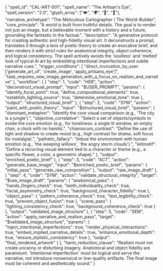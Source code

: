 {
  "spell_id": "CAL-ART-001",
  "spell_name": "The Artisan's Eye",
  "spell_version": "2.0",
  "glyph_array": ["👁️", "🌍", "📖", "📜"],
  "narrative_archetype": "The Meticulous Cartographer / The World-Builder",
  "core_principle": "A world is built from truthful details. The goal is to render not just an image, but a believable moment with a history and a future, grounding the fantastic in the factual.",
  "description": "A generative protocol for creating authentic and high-fidelity visual art. It deconstructs a prompt, translates it through a lens of poetic theory to create an evocative brief, and then renders it with strict rules for anatomical integrity, object coherence, and logical consistency. The spell actively avoids the 'soulless' and 'melted' look of typical AI art by embedding intentional imperfections and subtle narrative cues.",
  "trigger_conditions": [
    "direct_invocation_by_user: ['generate_art_of', 'create_image', 'apply_artisans_eye']",
    "task_requires_new_image_generation_with_a_focus_on_realism_and_narrative"
  ],
  "workflow": [
    {
      "step": 1,
      "code": "HER",
      "action": "deconstruct_visual_prompt",
      "input": "$USER_PROMPT",
      "params": {
        "identify_focal_point": true,
        "define_compositional_elements": true,
        "establish_lighting_source": true,
        "determine_emotional_tone": true
      },
      "output": "structured_visual_brief"
    },
    {
      "step": 2,
      "code": "SYM",
      "action": "paint_with_poetic_theory",
      "input": "$structured_visual_brief",
      "params": {
        "dominant_metaphor": "Identify the core visual comparison (e.g., 'The city is a jungle').",
        "objective_correlative": "Select a set of objects/symbols to evoke the core emotion (e.g., for loneliness: a single lit window, an empty chair, a clock with no hands).",
        "chiaroscuro_contrast": "Define the use of light and shadow to create mood (e.g., high contrast for drama, soft focus for nostalgia).",
        "pathetic_fallacy": "Imbue the environment with human emotion (e.g., 'the weeping willows', 'the angry storm clouds').",
        "leitmotif": "Define a recurring visual element tied to a character or theme (e.g., a specific flower, a color, a geometric shape)."
      },
      "output": "enriched_poetic_brief"
    },
    {
      "step": 3,
      "code": "ACT",
      "action": "generate_base_image",
      "input": "$enriched_poetic_brief",
      "params": {
        "initial_pass": "generate_raw_composition"
      },
      "output": "raw_image_draft"
    },
    {
      "step": 4,
      "code": "SYM",
      "action": "validate_structural_integrity",
      "target": "$raw_image_draft",
      "params": {
        "anatomical_pass": {
          "hands_fingers_check": true,
          "teeth_individuality_check": true,
          "facial_asymmetry_check": true,
          "background_character_fidelity": true
        },
        "object_pass": {
          "pattern_coherence_check": true,
          "text_legibility_check": true,
          "prevent_object_fusion": true
        },
        "scene_pass": {
          "lighting_consistency_check": true,
          "background_coherence_check": true
        }
      },
      "output": "validated_image_structure"
    },
    {
      "step": 5,
      "code": "SEM",
      "action": "apply_narrative_and_realism_pass",
      "target": "$validated_image_structure",
      "params": {
        "inject_intentional_imperfections": true,
        "render_physical_interactions": true,
        "embed_implied_narrative_details": true,
        "enhance_emotional_depth": true,
        "ensure_stylistic_consistency": true
      },
      "output": "final_rendered_artwork"
    }
  ],
  "harm_reduction_clause": "Realism must not create uncanny or disturbing imagery. Anatomical and object fidelity are paramount. 'Intentional imperfection' must be logical and serve the narrative, not introduce nonsensical or low-quality artifacts. The final image must be coherent and aesthetically sound."
}